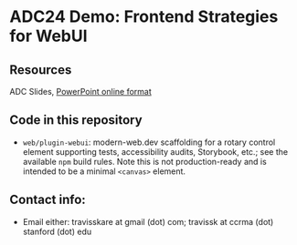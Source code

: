 # ADC24 Demo: Frontend Strategies for WebUI

## Resources

ADC Slides, [PowerPoint online format](https://1drv.ms/p/c/ffeeb2b92a4e4e0d/EQ1OTiq5su4ggP_fAwAAAAABSBagOyWL5gv-H01NfP34Yg?e=9G96ok)

## Code in this repository

- `web/plugin-webui`: modern-web.dev scaffolding for a rotary control element supporting tests, accessibility audits, Storybook, etc.; see the available `npm` build rules. Note this is not production-ready and is intended to be a minimal `<canvas>` element.


## Contact info:

- Email either: travisskare at gmail (dot) com; travissk at ccrma (dot) stanford (dot) edu


